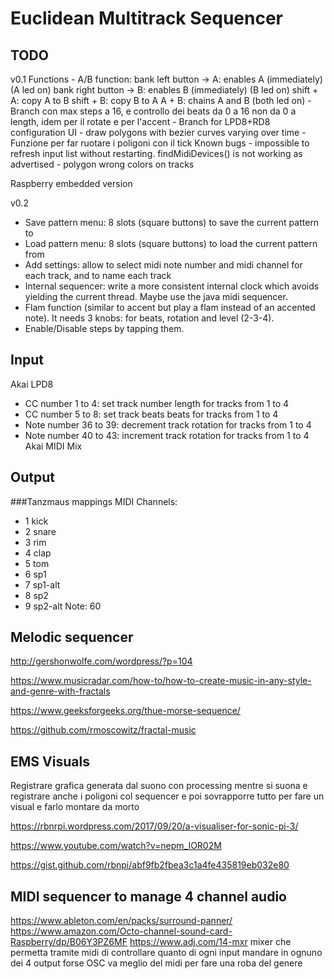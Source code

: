 # Euclidean Multitrack Sequencer

## TODO
v0.1
Functions
	- A/B function: bank left button -> A: enables A (immediately) (A led on)
					bank right button -> B: enables B (immediately) (B led on)
					shift + A: copy A to B
					shift + B: copy B to A
					A + B: chains A and B (both led on)
	- Branch con max steps a 16, e controllo dei beats da 0 a 16 non da 0 a length, idem per il rotate e per l'accent
	- Branch for LPD8+RD8 configuration
UI
	- draw polygons with bezier curves varying over time
	- Funzione per far ruotare i poligoni con il tick
Known bugs
	- impossible to refresh input list without restarting. findMidiDevices() is not working as advertised
	- polygon wrong colors on tracks

Raspberry embedded version

v0.2
- Save pattern menu: 8 slots (square buttons) to save the current pattern to
- Load pattern menu: 8 slots (square buttons) to load the current pattern from
- Add settings: allow to select midi note number and midi channel for each track, and to name each track
- Internal sequencer: write a more consistent internal clock which avoids yielding the current thread. Maybe use the java midi sequencer.
- Flam function (similar to accent but play a flam instead of an accented note). It needs 3 knobs: for beats, rotation and level (2-3-4).
- Enable/Disable steps by tapping them.

## Input
Akai LPD8
- CC number 1 to 4: set track number length for tracks from 1 to 4
- CC number 5 to 8: set track beats beats for tracks from 1 to 4
- Note number 36 to 39: decrement track rotation for tracks from 1 to 4
- Note number 40 to 43: increment track rotation for tracks from 1 to 4
Akai MIDI Mix

## Output
###Tanzmaus mappings
MIDI Channels:
- 1 kick
- 2 snare
- 3 rim
- 4 clap
- 5 tom
- 6 sp1
- 7 sp1-alt
- 8 sp2
- 9 sp2-alt
Note: 60

## Melodic sequencer

http://gershonwolfe.com/wordpress/?p=104

https://www.musicradar.com/how-to/how-to-create-music-in-any-style-and-genre-with-fractals

https://www.geeksforgeeks.org/thue-morse-sequence/

https://github.com/rmoscowitz/fractal-music

## EMS Visuals
Registrare grafica generata dal suono con processing mentre si suona e registrare anche i poligoni col sequencer e poi sovrapporre tutto per fare un visual e farlo montare da morto

https://rbnrpi.wordpress.com/2017/09/20/a-visualiser-for-sonic-pi-3/

https://www.youtube.com/watch?v=nepm_IOR02M

https://gist.github.com/rbnpi/abf9fb2fbea3c1a4fe435819eb032e80

## MIDI sequencer to manage 4 channel audio
https://www.ableton.com/en/packs/surround-panner/
https://www.amazon.com/Octo-channel-sound-card-Raspberry/dp/B06Y3PZ6MF
https://www.adj.com/14-mxr
mixer che permetta tramite midi di controllare quanto di ogni input mandare in ognuno dei 4 output 
forse OSC va meglio del midi per fare una roba del genere
